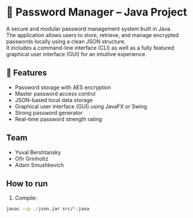 
# 🔐 Password Manager – Java Project

A secure and modular password management system built in Java.  
The application allows users to store, retrieve, and manage encrypted passwords locally using a clean JSON structure.  
It includes a command-line interface (CLI) as well as a fully featured graphical user interface (GUI) for an intuitive experience.

## 🚀 Features
- Password storage with AES encryption
- Master password access control
- JSON-based local data storage
- Graphical user interface (GUI) using JavaFX or Swing
- Strong password generator
- Real-time password strength rating

## Team
- Yuval Bershtansky
- Ofir Grinholtz
- Adam Smushkevich

## How to run
1. Compile:
```bash
javac -cp .:json.jar src/*.java
